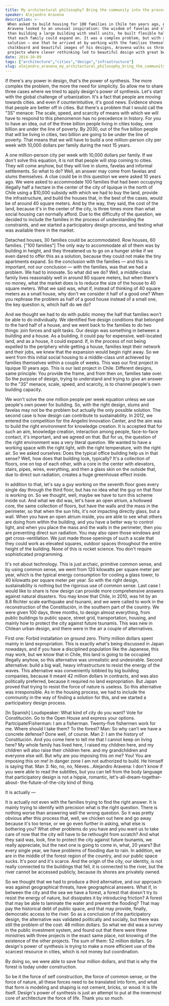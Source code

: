```yaml
---
title: My architectural philosophy? Bring the community into the process
speaker: Alejandro Aravena
description: >-
 When asked to build housing for 100 families in Chile ten years ago, Alejandro
 Aravena looked to an unusual inspiration: the wisdom of favelas and slums. Rather
 than building a large building with small units, he built flexible half-homes
 that each family could expand on. It was a complex problem, but with a simple
 solution — one that he arrived at by working with the families themselves. With a
 chalkboard and beautiful images of his designs, Aravena walks us through three
 projects where clever rethinking led to beautiful design with great benefit.
date: 2014-10-09
tags: ["architecture","cities","design","infrastructure"]
slug: alejandro_aravena_my_architectural_philosophy_bring_the_community_into_the_process
---
```


If there's any power in design, that's the power of synthesis. The more complex the
problem, the more the need for simplicity. So allow me to share three cases where we tried
to apply design's power of synthesis. Let's start with the global challenge of
urbanization. It's a fact that people are moving towards cities. and even if
counterintuitive, it's good news. Evidence shows that people are better off in cities. But
there's a problem that I would call the "3S" menace: The scale, speed, and scarcity of
means with which we will have to respond to this phenomenon has no precedence in history.
For you to have an idea, out of the three billion people living in cities today, one
billion are under the line of poverty. By 2030, out of the five billion people that will
be living in cities, two billion are going to be under the line of poverty. That means
that we will have to build a one million-person city per week with 10,000 dollars per
family during the next 15 years.

A one million-person city per week with 10,000 dollars per family. If we don't solve this
equation, it is not that people will stop coming to cities. They will come anyhow, but
they will live in slums, favelas and informal settlements. So what to do? Well, an answer
may come from favelas and slums themselves. A clue could be in this question we were
asked 10 years ago. We were asked to accommodate 100 families that had been occupying
illegally half a hectare in the center of the city of Iquique in the north of Chile using
a $10,000 subsidy with which we had to buy the land, provide the infrastructure, and build
the houses that, in the best of the cases, would be of around 40 square meters. And by
the way, they said, the cost of the land, because it's in the center of the city, is three
times more than what social housing can normally afford. Due to the difficulty of the
question, we decided to include the families in the process of understanding the
constraints, and we started a participatory design process, and testing what was 
available there in the market.

Detached houses, 30 families could be accommodated. Row houses, 60 families. ["100
families"] The only way to accommodate all of them was by building in height, and they
threatened us to go on a hunger strike if we even dared to offer this as a solution,
because they could not make the tiny apartments expand. So the conclusion with the
families — and this is important, not our conclusion — with the families, was that we had
a problem. We had to innovate. So what did we do? Well, a middle-class family lives
reasonably well in around 80 square meters, but when there's no money, what the market
does is to reduce the size of the house to 40 square meters. What we said was, what if,
instead of thinking of 40 square meters as a small house, why don't we consider it half of
a good one? When you rephrase the problem as half of a good house instead of a small one,
the key question is, which half do we do?

And we thought we had to do with public money the half that families won't be able to do
individually. We identified five design conditions that belonged to the hard half of a
house, and we went back to the families to do two things: join forces and split tasks.
Our design was something in between a building and a house. As a building, it could pay
for expensive, well-located land, and as a house, it could expand. If, in the process of
not being expelled to the periphery while getting a house, families kept their network
and their jobs, we knew that the expansion would begin right away. So we went from this
initial social housing to a middle-class unit achieved by families themselves within a
couple of weeks. This was our first project in Iquique 10 years ago. This is our last
project in Chile. Different designs, same principle: You provide the frame, and from then
on, families take over. So the purpose of design, trying to understand and trying to give
an answer to the "3S" menace, scale, speed, and scarcity, is to channel people's own
building capacity.

We won't solve the one million people per week equation unless we use people's own power
for building. So, with the right design, slums and favelas may not be the problem but
actually the only possible solution. The second case is how design can contribute to
sustainability. In 2012, we entered the competition for the Angelini Innovation Center,
and the aim was to build the right environment for knowledge creation. It is accepted that
for such an aim, knowledge creation, interaction among people, face-to-face contact, it's
important, and we agreed on that. But for us, the question of the right environment was a
very literal question. We wanted to have a working space with the right light, with the
right temperature, with the right air. So we asked ourselves: Does the typical office
building help us in that sense? Well, how does that building look, typically? It's a
collection of floors, one on top of each other, with a core in the center with elevators,
stairs, pipes, wires, everything, and then a glass skin on the outside that, due to
direct sun radiation, creates a huge greenhouse effect inside.

In addition to that, let's say a guy working on the seventh floor goes every single day 
through the third floor, but has no idea what the guy on that floor is working on. So we
thought, well, maybe we have to turn this scheme inside out. And what we did was, let's
have an open atrium, a hollowed core, the same collection of floors, but have the walls
and the mass in the perimeter, so that when the sun hits, it's not impacting directly
glass, but a wall. When you have an open atrium inside, you are able to see what others
are doing from within the building, and you have a better way to control light, and when
you place the mass and the walls in the perimeter, then you are preventing direct sun
radiation. You may also open those windows and get cross-ventilation. We just made those
openings of such a scale that they could work as elevated squares, outdoor spaces
throughout the entire height of the building. None of this is rocket science. You don't
require sophisticated programming.

It's not about technology. This is just archaic, primitive common sense, and by using
common sense, we went from 120 kilowatts per square meter per year, which is the typical
energy consumption for cooling a glass tower, to 40 kilowatts per square meter per year.
So with the right design, sustainability is nothing but the rigorous use of common sense.
Last case I would like to share is how design can provide more comprehensive answers
against natural disasters. You may know that Chile, in 2010, was hit by an 8.8 Richter
scale earthquake and tsunami, and we were called to work in the reconstruction of the
Constitución, in the southern part of the country. We were given 100 days, three months,
to design almost everything, from public buildings to public space, street grid,
transportation, housing, and mainly how to protect the city against future tsunamis. This
was new in Chilean urban design, and there were in the air a couple of
alternatives.

First one: Forbid installation on ground zero. Thirty million dollars spent mainly in land
expropriation. This is exactly what's being discussed in Japan nowadays, and if you have a
disciplined population like the Japanese, this may work, but we know that in Chile, this
land is going to be occupied illegally anyhow, so this alternative was unrealistic and
undesirable. Second alternative: build a big wall, heavy infrastructure to resist the
energy of the waves. This alternative was conveniently lobbied by big building companies,
because it meant 42 million dollars in contracts, and was also politically preferred,
because it required no land expropriation. But Japan proved that trying to resist the
force of nature is useless. So this alternative was irresponsible. As in the housing
process, we had to include the community in the way of finding a solution for this, and we
started a participatory design process.

[In Spanish] Loudspeaker: What kind of city do you want? Vote for Constitución. Go to the
Open House and express your options. Participate!Fisherman: I am a fisherman. Twenty-five
fishermen work for me. Where should I take them? To the forest? Man: So why can't we have a
concrete defense? Done well, of course. Man 2: I am the history of Constitución. And you
come here to tell me that I cannot keep on living here? My whole family has lived here, I
raised my children here, and my children will also raise their children here. and my
grandchildren and everyone else will. But why are you imposing this on me? You! You are
imposing this on me! In danger zone I am not authorized to build. He himself is saying
that. Man 3: No, no, no, Nieves...Alejandro Aravena: I don't know if you were able to read
the subtitles, but you can tell from the body language that participatory design is not a
hippie, romantic, let's-all-dream-together-about- the-future-of-the-city kind of
thing.

It is actually — 

It is actually not even with the families trying to find the right answer. It is mainly
trying to identify with precision what is the right question. There is nothing worse than
answering well the wrong question. So it was pretty obvious after this process that, well,
we chicken out here and go away because it's too tense, or we go even further in asking,
what else is bothering you? What other problems do you have and you want us to take care
of now that the city will have to be rethought from scratch? And what they said was, look,
fine to protect the city against future tsunamis, we really appreciate, but the next one 
is going to come in, what, 20 years? But every single year, we have problems of flooding
due to rain. In addition, we are in the middle of the forest region of the country, and
our public space sucks. It's poor and it's scarce. And the origin of the city, our
identity, is not really connected to the buildings that fell, it is connected to the
river, but the river cannot be accessed publicly, because its shores are privately
owned.

So we thought that we had to produce a third alternative, and our approach was against
geographical threats, have geographical answers. What if, in between the city and the sea
we have a forest, a forest that doesn't try to resist the energy of nature, but dissipates
it by introducing friction? A forest that may be able to laminate the water and prevent
the flooding? That may pay the historical debt of public space, and that may provide,
finally, democratic access to the river. So as a conclusion of the participatory design,
the alternative was validated politically and socially, but there was still the problem of
the cost: 48 million dollars. So what we did was a survey in the public investment system,
and found out that there were three ministries with three projects in the exact same
place, not knowing of the existence of the other projects. The sum of them: 52 million
dollars. So design's power of synthesis is trying to make a more efficient use of the
scarcest resource in cities, which is not money but coordination.

By doing so, we were able to save four million dollars, and that is why the forest is
today under construction. 

So be it the force of self construction, the force of common sense, or the force of
nature, all these forces need to be translated into form, and what that form is modeling
and shaping is not cement, bricks, or wood. It is life itself. Design's power of synthesis
is just an attempt to put at the innermost core of architecture the force of life. Thank
you so much.

<!--
ad_duration=3.33
comment_count=59
event="TEDGlobal 2014"
external_start_time=0
intro_duration=11.82
is_subtitle_required="False"
is_talk_featured="True"
language="en"
language_swap="False"
native_language="en"
number_of_related_talks=6
number_of_speakers=1
number_of_subtitled_videos=28
number_of_tags=4
number_of_talk_download_languages=28
number_of_talk_more_resources=0
number_of_talk_recommendations=0
number_of_talks_take_actions=0
post_ad_duration=0.83
published_timestamp="2014-11-06 15:51:08"
recording_date="2014-10-09"
speaker_description="Urban architect"
speaker_is_published=1
speaker_name="Alejandro Aravena"
talk_name="My architectural philosophy? Bring the community into the process"
talks_tags=["architecture","cities","design","infrastructure"]
url_audio="https://download.ted.com/talks/AlejandroAravena_2014G.mp3?apikey=acme-roadrunner"
url_photo_speaker="https://pe.tedcdn.com/images/ted/2d2063a0d2a8017de28a84c5ac70c9dab4a739ee_254x191.jpg"
url_photo_talk="https://pe.tedcdn.com/images/ted/3da75b00816a95ca172aed449f714423dab1491f_2880x1620.jpg"
url_webpage="https://www.ted.com/talks/alejandro_aravena_my_architectural_philosophy_bring_the_community_into_the_process"
video_type_name="TED Stage Talk"
-->